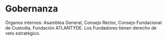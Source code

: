 # Gobernanza
Órganos internos: Asamblea General, Consejo Rector, Consejo Fundacional de Custodia, Fundación ATLANTYDE. Los Fundadores tienen derecho de veto estratégico.